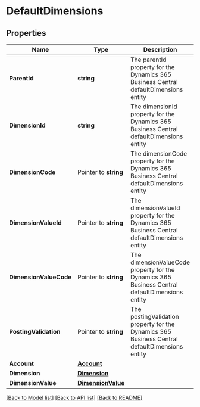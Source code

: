 # DefaultDimensions

## Properties

Name | Type | Description | Notes
------------ | ------------- | ------------- | -------------
**ParentId** | **string** | The parentId property for the Dynamics 365 Business Central defaultDimensions entity | [optional] 
**DimensionId** | **string** | The dimensionId property for the Dynamics 365 Business Central defaultDimensions entity | [optional] 
**DimensionCode** | Pointer to **string** | The dimensionCode property for the Dynamics 365 Business Central defaultDimensions entity | [optional] 
**DimensionValueId** | Pointer to **string** | The dimensionValueId property for the Dynamics 365 Business Central defaultDimensions entity | [optional] 
**DimensionValueCode** | Pointer to **string** | The dimensionValueCode property for the Dynamics 365 Business Central defaultDimensions entity | [optional] 
**PostingValidation** | Pointer to **string** | The postingValidation property for the Dynamics 365 Business Central defaultDimensions entity | [optional] 
**Account** | [**Account**](account.md) |  | [optional] 
**Dimension** | [**Dimension**](dimension.md) |  | [optional] 
**DimensionValue** | [**DimensionValue**](dimensionValue.md) |  | [optional] 

[[Back to Model list]](../README.md#documentation-for-models) [[Back to API list]](../README.md#documentation-for-api-endpoints) [[Back to README]](../README.md)


